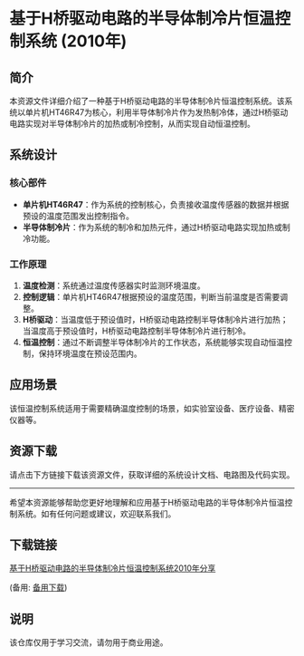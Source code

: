 # 基于H桥驱动电路的半导体制冷片恒温控制系统 (2010年)

## 简介

本资源文件详细介绍了一种基于H桥驱动电路的半导体制冷片恒温控制系统。该系统以单片机HT46R47为核心，利用半导体制冷片作为发热制冷体，通过H桥驱动电路实现对半导体制冷片的加热或制冷控制，从而实现自动恒温控制。

## 系统设计

### 核心部件

- **单片机HT46R47**：作为系统的控制核心，负责接收温度传感器的数据并根据预设的温度范围发出控制指令。
- **半导体制冷片**：作为系统的制冷和加热元件，通过H桥驱动电路实现加热或制冷功能。

### 工作原理

1. **温度检测**：系统通过温度传感器实时监测环境温度。
2. **控制逻辑**：单片机HT46R47根据预设的温度范围，判断当前温度是否需要调整。
3. **H桥驱动**：当温度低于预设值时，H桥驱动电路控制半导体制冷片进行加热；当温度高于预设值时，H桥驱动电路控制半导体制冷片进行制冷。
4. **恒温控制**：通过不断调整半导体制冷片的工作状态，系统能够实现自动恒温控制，保持环境温度在预设范围内。

## 应用场景

该恒温控制系统适用于需要精确温度控制的场景，如实验室设备、医疗设备、精密仪器等。

## 资源下载

请点击下方链接下载该资源文件，获取详细的系统设计文档、电路图及代码实现。

---

希望本资源能够帮助您更好地理解和应用基于H桥驱动电路的半导体制冷片恒温控制系统。如有任何问题或建议，欢迎联系我们。

## 下载链接
[基于H桥驱动电路的半导体制冷片恒温控制系统2010年分享](https://pan.quark.cn/s/fb71700fc6e6) 

(备用: [备用下载](https://pan.baidu.com/s/1Uizu2H4TtIFWgO-0SwMz0A?pwd=1234))

## 说明

该仓库仅用于学习交流，请勿用于商业用途。
